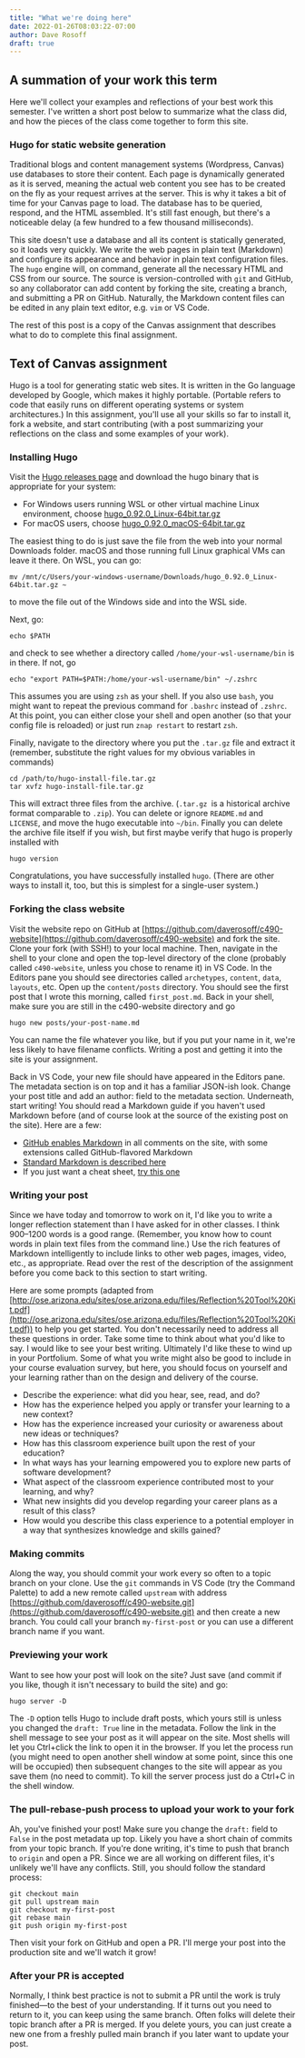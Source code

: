 ```yaml
---
title: "What we're doing here"
date: 2022-01-26T08:03:22-07:00
author: Dave Rosoff
draft: true
---
```

## A summation of your work this term

Here we'll collect your examples and reflections of your best work
this semester. I've written a short post below to summarize what
the class did, and how the pieces of the class come together to
form this site.

### Hugo for static website generation

Traditional blogs and content management systems (Wordpress, Canvas)
use databases to store their content. Each page is dynamically
generated as it is served, meaning the actual web content you see
has to be created on the fly as your request arrives at the server.
This is why it takes a bit of time for your Canvas page to load.
The database has to be queried, respond, and the HTML assembled. It's
still fast enough, but there's a noticeable delay (a few hundred to
a few thousand milliseconds).

This site doesn't use a database and all its content is statically generated,
so it loads very quickly. We write the web pages in plain text (Markdown) and
configure its appearance and behavior in plain text configuration files. The
`hugo` engine will, on command, generate all the necessary HTML and CSS from
our source. The source is version-controlled with `git` and GitHub, so any
collaborator can add content by forking the site, creating a branch, and
submitting a PR on GitHub. Naturally, the Markdown content files can be edited
in any plain text editor, e.g. `vim` or VS Code.

The rest of this post is a copy of the Canvas assignment that describes what
to do to complete this final assignment.

## Text of Canvas assignment

Hugo is a tool for generating static web sites. It is written in the Go language developed by Google, which makes it highly portable. (Portable refers to code that easily runs on different operating systems or system architectures.) In this assignment, you'll use all your skills so far to install it, fork a website, and start contributing (with a post summarizing your reflections on the class and some examples of your work).

### Installing Hugo

Visit the [Hugo releases page](https://github.com/gohugoio/hugo/releases) and download the hugo binary that is appropriate for your system:

*   For Windows users running WSL or other virtual machine Linux environment, choose [hugo_0.92.0_Linux-64bit.tar.gz](https://github.com/gohugoio/hugo/releases/download/v0.92.0/hugo_0.92.0_Linux-64bit.tar.gz)
*   For macOS users, choose [hugo_0.92.0_macOS-64bit.tar.gz](https://github.com/gohugoio/hugo/releases/download/v0.92.0/hugo_0.92.0_macOS-64bit.tar.gz)

The easiest thing to do is just save the file from the web into your normal
Downloads folder. macOS and those running full Linux graphical VMs can leave it
there. On WSL, you can go:

```
mv /mnt/c/Users/your-windows-username/Downloads/hugo_0.92.0_Linux-64bit.tar.gz ~
```

to move the file out of the Windows side and into the WSL side.

Next, go:

```
echo $PATH
```

and check to see whether a directory called `/home/your-wsl-username/bin` is in
there. If not, go

```
echo "export PATH=$PATH:/home/your-wsl-username/bin" ~/.zshrc
```

This assumes you are using `zsh` as your shell. If you also use `bash`, you
might want to repeat the previous command for `.bashrc` instead of `.zshrc`. At
this point, you can either close your shell and open another (so that your
config file is reloaded) or just run `znap restart` to restart `zsh`.

Finally, navigate to the directory where you put the `.tar.gz` file and extract
it (remember, substitute the right values for my obvious variables in commands)

```
cd /path/to/hugo-install-file.tar.gz
tar xvfz hugo-install-file.tar.gz
```

This will extract three files from the archive. (`.tar.gz `is a historical
archive format comparable to `.zip`). You can delete or ignore `README.md` and
`LICENSE`, and move the hugo executable into `~/bin`. Finally you can delete
the archive file itself if you wish, but first maybe verify that hugo is
properly installed with

```
hugo version
```

Congratulations, you have successfully installed `hugo`. (There are other ways to
install it, too, but this is simplest for a single-user system.)

### Forking the class website

Visit the website repo on GitHub at
[https://github.com/daverosoff/c490-website](https://github.com/daverosoff/c490-website)
and fork the site. Clone your fork (with SSH!) to your local machine. Then,
navigate in the shell to your clone and open the top-level directory of the
clone (probably called `c490-website`, unless you chose to rename it) in VS Code.
In the Editors pane you should see directories called `archetypes`, `content`,
`data`, `layouts`, etc. Open up the `content/posts` directory. You should see the
first post that I wrote this morning, called `first_post.md`. Back in your
shell, make sure you are still in the c490-website directory and go

```
hugo new posts/your-post-name.md
```

You can name the file whatever you like, but if you put your name in it, we're
less likely to have filename conflicts. Writing a post and getting it into the
site is your assignment.

Back in VS Code, your new file should have appeared in the Editors pane. The
metadata section is on top and it has a familiar JSON-ish look. Change your
post title and add an author: field to the metadata section. Underneath, start
writing! You should read a Markdown guide if you haven't used Markdown before
(and of course look at the source of the existing post on the site). Here are a few:

*   [GitHub enables Markdown](https://docs.github.com/en/get-started/writing-on-github/getting-started-with-writing-and-formatting-on-github/basic-writing-and-formatting-syntax) in all comments on the site, with some extensions called GitHub-flavored Markdown
*   [Standard Markdown is described here](https://www.markdownguide.org/basic-syntax/)
*   If you just want a cheat sheet, [try this one](https://www.markdownguide.org/cheat-sheet/)

### Writing your post

Since we have today and tomorrow to work on it, I'd like you to write a longer
reflection statement than I have asked for in other classes. I think 900–1200
words is a good range. (Remember, you know how to count words in plain text
files from the command line.) Use the rich features of Markdown intelligently
to include links to other web pages, images, video, etc., as appropriate. Read
over the rest of the description of the assignment before you come back to this
section to start writing.

Here are some prompts (adapted from
[http://ose.arizona.edu/sites/ose.arizona.edu/files/Reflection%20Tool%20Kit.pdf](http://ose.arizona.edu/sites/ose.arizona.edu/files/Reflection%20Tool%20Kit.pdf))
to help you get started. You don't necessarily need to address all these
questions in order. Take some time to think about what you'd like to say. I
would like to see your best writing. Ultimately I'd like these to wind up in
your Portfolium. Some of what you write might also be good to include in your
course evaluation survey, but here, you should focus on yourself and your
learning rather than on the design and delivery of the course.

*   Describe the experience: what did you hear, see, read, and do?
*   How has the experience helped you apply or transfer your learning to a new context?
*   How has the experience increased your curiosity or awareness about new ideas or techniques?
*   How has this classroom experience built upon the rest of your education?
*   In what ways has your learning empowered you to explore new parts of software development?
*   What aspect of the classroom experience contributed most to your learning, and why?
*   What new insights did you develop regarding your career plans as a result of this class?
*   How would you describe this class experience to a potential employer in a way that synthesizes knowledge and skills gained?

### Making commits

Along the way, you should commit your work every so often to a topic branch on
your clone. Use the `git` commands in VS Code (try the Command Palette) to add a
new remote called `upstream` with address
[https://github.com/daverosoff/c490-website.git](https://github.com/daverosoff/c490-website.git)
and then create a new branch. You could call your branch `my-first-post` or you
can use a different branch name if you want.

### Previewing your work

Want to see how your post will look on the site? Just save (and commit if you
like, though it isn't necessary to build the site) and go:

```
hugo server -D
```

The `-D` option tells Hugo to include draft posts, which yours still is unless
you changed the `draft: True` line in the metadata. Follow the link in the shell
message to see your post as it will appear on the site. Most shells will let
you Ctrl+click the link to open it in the browser. If you let the process run
(you might need to open another shell window at some point, since this one will
be occupied) then subsequent changes to the site will appear as you save them
(no need to commit). To kill the server process just do a Ctrl+C in the shell
window.

### The pull-rebase-push process to upload your work to your fork

Ah, you've finished your post! Make sure you change the `draft:` field to
`False` in the post metadata up top. Likely you have a short chain of commits
from your topic branch. If you're done writing, it's time to push that branch
to `origin` and open a PR. Since we are all working on different files, it's
unlikely we'll have any conflicts. Still, you should follow the standard
process:

```
git checkout main
git pull upstream main
git checkout my-first-post
git rebase main
git push origin my-first-post
```

Then visit your fork on GitHub and open a PR. I'll merge your post into the
production site and we'll watch it grow!

### After your PR is accepted

Normally, I think best practice is not to submit a PR until the work is truly
finished—to the best of your understanding. If it turns out you need to return
to it, you can keep using the same branch. Often folks will delete their topic
branch after a PR is merged. If you delete yours, you can just create a new one
from a freshly pulled main branch if you later want to update your post.